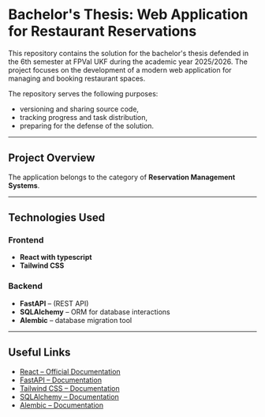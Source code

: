 # Bachelor's Thesis: Web Application for Restaurant Reservations

This repository contains the solution for the bachelor's thesis defended in the 6th semester at FPVaI UKF during the academic year 2025/2026. The project focuses on the development of a modern web application for managing and booking restaurant spaces.

The repository serves the following purposes:

- versioning and sharing source code,
- tracking progress and task distribution,
- preparing for the defense of the solution.

---

## Project Overview

The application belongs to the category of **Reservation Management Systems**.

---

## Technologies Used

### Frontend
- **React with typescript**
- **Tailwind CSS**

### Backend
- **FastAPI** – (REST API)
- **SQLAlchemy** – ORM for database interactions
- **Alembic** – database migration tool

---

## Useful Links

- [React – Official Documentation](https://react.dev/learn)
- [FastAPI – Documentation](https://fastapi.tiangolo.com/)
- [Tailwind CSS – Documentation](https://tailwindcss.com/docs)
- [SQLAlchemy – Documentation](https://docs.sqlalchemy.org/)
- [Alembic – Documentation](https://alembic.sqlalchemy.org/en/latest/)
